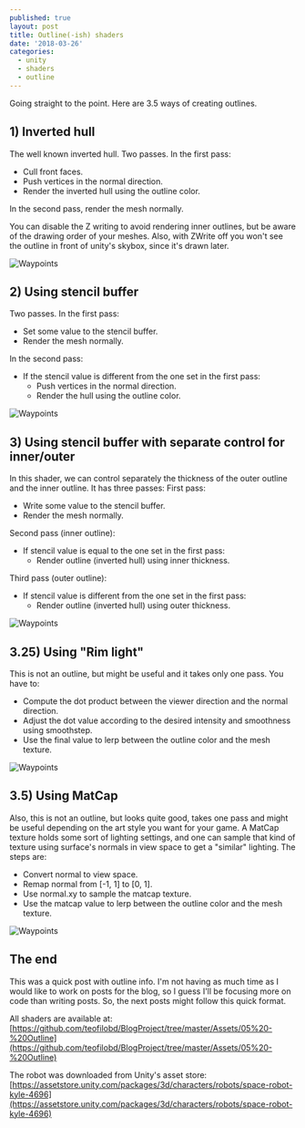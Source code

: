 ```yaml
---
published: true
layout: post
title: Outline(-ish) shaders
date: '2018-03-26'
categories:
  - unity
  - shaders
  - outline
---
```


Going straight to the point. Here are 3.5 ways of creating outlines.

## 1) Inverted hull

The well known inverted hull. Two passes. In the first pass:
- Cull front faces.
- Push vertices in the normal direction.
- Render the inverted hull using the outline color.

In the second pass, render the mesh normally.

You can disable the Z writing to avoid rendering inner outlines, but be aware of the drawing order of your meshes. Also, with ZWrite off you won't see the outline in front of unity's skybox, since it's drawn later.

![Waypoints]({{site.baseurl}}/images/Outline_InvertedHull.JPG)

## 2) Using stencil buffer

Two passes. In the first pass:
- Set some value to the stencil buffer.
- Render the mesh normally.

In the second pass:
- If the stencil value is different from the one set in the first pass:
  - Push vertices in the normal direction.
  - Render the hull using the outline color. 

![Waypoints]({{site.baseurl}}/images/Outline_Stencil.JPG)

## 3) Using stencil buffer with separate control for inner/outer

In this shader, we can control separately the thickness of the outer outline and the inner outline. It has three passes:
First pass:
- Write some value to the stencil buffer.
- Render the mesh normally.

Second pass (inner outline):
- If stencil value is equal to the one set in the first pass:
  - Render outline (inverted hull) using inner thickness.

Third pass (outer outline):
- If stencil value is different from the one set in the first pass:
  - Render outline (inverted hull) using outer thickness.

![Waypoints]({{site.baseurl}}/images/Outline_StencilInnerOuter.JPG)

## 3.25) Using "Rim light" 

This is not an outline, but might be useful and it takes only one pass. You have to: 
- Compute the dot product between the viewer direction and the normal direction.
- Adjust the dot value according to the desired intensity and smoothness using smoothstep.  
- Use the final value to lerp between the outline color and the mesh texture.

![Waypoints]({{site.baseurl}}/images/Outline_RimLight.JPG)

## 3.5) Using MatCap
 
Also, this is not an outline, but looks quite good, takes one pass and might be useful depending on the art style you want for your game.
A MatCap texture holds some sort of lighting settings, and one can sample that kind of texture using surface's normals in view space to get a "similar" lighting.
The steps are: 
- Convert normal to view space.
- Remap normal from [-1, 1] to [0, 1].
- Use normal.xy to sample the matcap texture.
- Use the matcap value to lerp between the outline color and the mesh texture.

![Waypoints]({{site.baseurl}}/images/Outline_Matcap.JPG)

## The end

This was a quick post with outline info. I'm not having as much time as I would like to work on posts for the blog, so I guess I'll be focusing more on code than writing posts. So, the next posts might follow this quick format.

All shaders are available at: [https://github.com/teofilobd/BlogProject/tree/master/Assets/05%20-%20Outline](https://github.com/teofilobd/BlogProject/tree/master/Assets/05%20-%20Outline)

The robot was downloaded from Unity's asset store: [https://assetstore.unity.com/packages/3d/characters/robots/space-robot-kyle-4696](https://assetstore.unity.com/packages/3d/characters/robots/space-robot-kyle-4696)